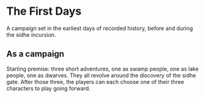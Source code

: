 # The First Days

A campaign set in the earliest days of recorded history, before and during the sidhe incursion.

## As a campaign

Starting premise: three short adventures, one as swamp people, one as lake people, one as dwarves. They all revolve around the discovery of the sidhe gate. After those three, the players can each choose one of their three characters to play going forward.
